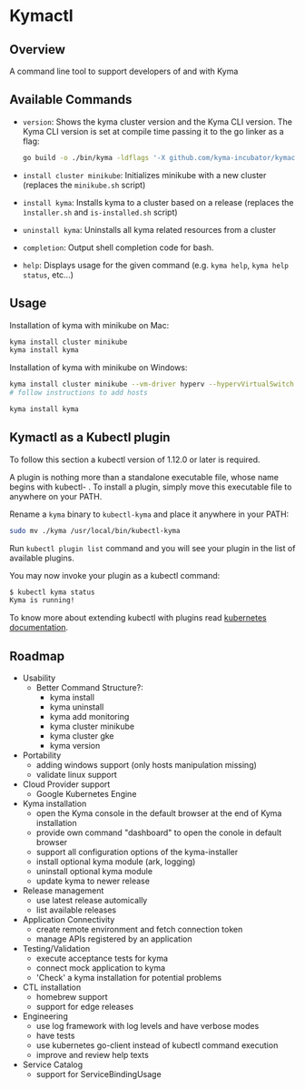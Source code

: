 # Kymactl

## Overview

A command line tool to support developers of and with Kyma

## Available Commands

- `version`: Shows the kyma cluster version and the Kyma CLI version. The Kyma CLI version is set at compile time passing it to the go linker as a flag:

    ```bash
    go build -o ./bin/kyma -ldflags '-X github.com/kyma-incubator/kymactl/pkg/kyma/cmd.Version=1.5.0' ./cmd/kyma
    ```
- `install cluster minikube`: Initializes minikube with a new cluster (replaces the `minikube.sh` script) 
- `install kyma`: Installs kyma to a cluster based on a release (replaces the `ìnstaller.sh` and `is-installed.sh` script)
- `uninstall kyma`: Uninstalls all kyma related resources from a cluster
- `completion`: Output shell completion code for bash.
- `help`: Displays usage for the given command (e.g. `kyma help`, `kyma help status`, etc...)

## Usage

Installation of kyma with minikube on Mac:

```bash
kyma install cluster minikube
kyma install kyma
```

Installation of kyma with minikube on Windows:

```bash
kyma install cluster minikube --vm-driver hyperv --hypervVirtualSwitch {YOUR_SWITCH_NAME}
# follow instructions to add hosts

kyma install kyma
```

## Kymactl as a Kubectl plugin

To follow this section a kubectl version of 1.12.0 or later is required.

A plugin is nothing more than a standalone executable file, whose name begins with kubectl- . To install a plugin, simply move this executable file to anywhere on your PATH.

Rename a `kyma` binary to `kubectl-kyma` and place it anywhere in your PATH:

```bash
sudo mv ./kyma /usr/local/bin/kubectl-kyma
```

Run `kubectl plugin list` command and you will see your plugin in the list of available plugins.

You may now invoke your plugin as a kubectl command:

```bash
$ kubectl kyma status
Kyma is running!
```

To know more about extending kubectl with plugins read [kubernetes documentation](https://kubernetes.io/docs/tasks/extend-kubectl/kubectl-plugins/).

## Roadmap

- Usability
  - Better Command Structure?:
    - kyma install
    - kyma uninstall
    - kyma add monitoring
    - kyma cluster minikube
    - kyma cluster gke
    - kyma version
- Portability
  - adding windows support (only hosts manipulation missing)
  - validate linux support
- Cloud Provider support
  - Google Kubernetes Engine
- Kyma installation
  - open the Kyma console in the default browser at the end of Kyma installation
  - provide own command "dashboard" to open the conole in default browser
  - support all configuration options of the kyma-installer
  - install optional kyma module (ark, logging)
  - uninstall optional kyma module
  - update kyma to newer release
- Release management
  - use latest release automically
  - list available releases
- Application Connectivity
  - create remote environment and fetch connection token
  - manage APIs registered by an application
- Testing/Validation
  - execute acceptance tests for kyma
  - connect mock application to kyma
  - 'Check' a kyma installation for potential problems
- CTL installation
  - homebrew support
  - support for edge releases
- Engineering
  - use log framework with log levels and have verbose modes
  - have tests
  - use kubernetes go-client instead of kubectl command execution
  - improve and review help texts
- Service Catalog
  - support for ServiceBindingUsage
  
